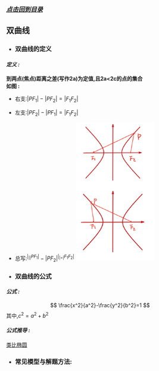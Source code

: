 ### [*点击回到目录*](./目录.md) 
## 双曲线
- ### 双曲线的定义

#### ***定义 :***

 **到两点(焦点)距离之差(写作2a)为定值,且2a<2c的点的集合**   
 **如图 :**   
 - 右支:$|PF_1|-|PF_2|=|F_1F_2|$ 
 - 左支:$|PF_2|-|PF_1|=|F_1F_2|$ 
 - 总写:$^|_||PF_1|-|PF_2|^|_|=|F_1F_2|$ 
 ![如果你看到此提示,说明图片未加载成功,请检查网络/下载查看本项目.](../imgs/shuangqu001.png)   
      
- ### 双曲线的公式

#### ***公式 :*** 

$$
\frac{x^2}{a^2}-\frac{y^2}{b^2}=1
$$
其中,$c^2=a^2+b^2$

#### ***公式推导 :***    
[类比椭圆](./椭圆.md/#公式推导)


- ### 常见模型与解题方法:
